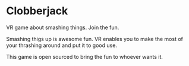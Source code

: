 # Clobberjack
VR game about smashing things. Join the fun.

Smashing thigs up is awesome fun.  VR enables you to make the most of your thrashing around and put it to good use. 

This game is open sourced to bring the fun to whoever wants it.
